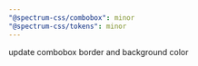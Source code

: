```yaml
---
"@spectrum-css/combobox": minor
"@spectrum-css/tokens": minor
---
```


update combobox border and background color

